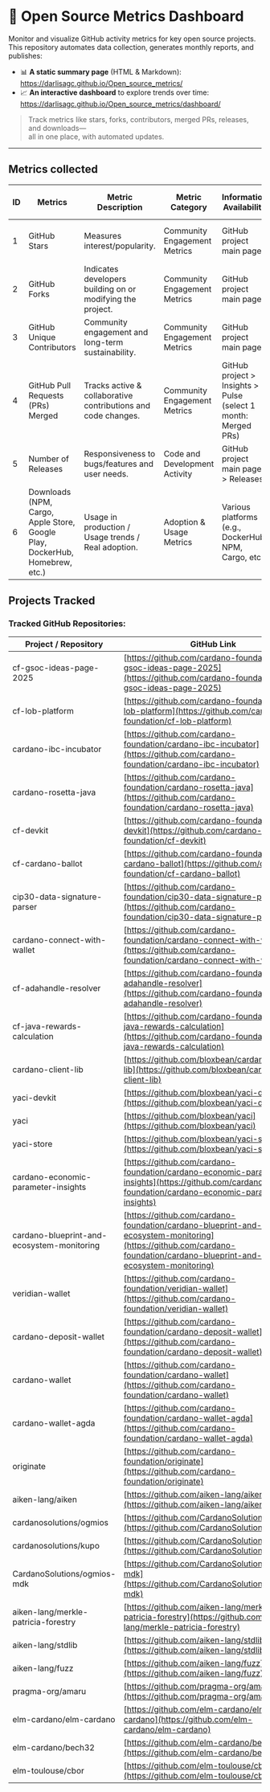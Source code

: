 # 🚀 Open Source Metrics Dashboard

Monitor and visualize GitHub activity metrics for key open source projects.  
This repository automates data collection, generates monthly reports, and publishes:

- 📊 **A static summary page** (HTML & Markdown): https://darlisagc.github.io/Open_source_metrics/
- 📈 **An interactive dashboard** to explore trends over time: https://darlisagc.github.io/Open_source_metrics/dashboard/

> Track metrics like stars, forks, contributors, merged PRs, releases, and downloads—  
> all in one place, with automated updates.

---

## Metrics collected 

| ID | Metrics                                | Metric Description                                                      | Metric Category                  | Information Availability                   | Collection Method           | Frequency of Data Collection | Location                                 |
|----|----------------------------------------|-------------------------------------------------------------------------|----------------------------------|--------------------------------------------|-----------------------------|------------------------------|------------------------------------------|
| 1  | GitHub Stars                           | Measures interest/popularity.                                           | Community Engagement Metrics     | GitHub project main page                   | Manually / GitHub API        | Monthly                      | Confluence page / GitHub repository      |
| 2  | GitHub Forks                           | Indicates developers building on or modifying the project.              | Community Engagement Metrics     | GitHub project main page                   | Manually / GitHub API        | Monthly                      | Confluence page / GitHub repository      |
| 3  | GitHub Unique Contributors             | Community engagement and long-term sustainability.                      | Community Engagement Metrics     | GitHub project main page                   | Manually / GitHub API        | Monthly                      | Confluence page / GitHub repository      |
| 4  | GitHub Pull Requests (PRs) Merged      | Tracks active & collaborative contributions and code changes.           | Community Engagement Metrics     | GitHub project > Insights > Pulse (select 1 month: Merged PRs) | Manually / GitHub API?       | Monthly                      | Confluence page / GitHub repository      |
| 5  | Number of Releases                     | Responsiveness to bugs/features and user needs.                         | Code and Development Activity    | GitHub project main page > Releases        | Manually / GitHub API?       | Monthly                      | Confluence page                         |
| 6  | Downloads (NPM, Cargo, Apple Store, Google Play, DockerHub, Homebrew, etc.) | Usage in production / Usage trends / Real adoption.         | Adoption & Usage Metrics         | Various platforms (e.g., DockerHub, NPM, Cargo, etc.) | Manually                    | Monthly                      | Confluence page / GitHub repository      |


## Projects Tracked

### Tracked GitHub Repositories:

| Project / Repository                    | GitHub Link                                                                                   |
|-----------------------------------------|----------------------------------------------------------------------------------------------|
| cf-gsoc-ideas-page-2025                 | [https://github.com/cardano-foundation/cf-gsoc-ideas-page-2025](https://github.com/cardano-foundation/cf-gsoc-ideas-page-2025)           |
| cf-lob-platform                         | [https://github.com/cardano-foundation/cf-lob-platform](https://github.com/cardano-foundation/cf-lob-platform)                           |
| cardano-ibc-incubator                   | [https://github.com/cardano-foundation/cardano-ibc-incubator](https://github.com/cardano-foundation/cardano-ibc-incubator)               |
| cardano-rosetta-java                    | [https://github.com/cardano-foundation/cardano-rosetta-java](https://github.com/cardano-foundation/cardano-rosetta-java)                 |
| cf-devkit                               | [https://github.com/cardano-foundation/cf-devkit](https://github.com/cardano-foundation/cf-devkit)                                       |
| cf-cardano-ballot                       | [https://github.com/cardano-foundation/cf-cardano-ballot](https://github.com/cardano-foundation/cf-cardano-ballot)                       |
| cip30-data-signature-parser             | [https://github.com/cardano-foundation/cip30-data-signature-parser](https://github.com/cardano-foundation/cip30-data-signature-parser)   |
| cardano-connect-with-wallet             | [https://github.com/cardano-foundation/cardano-connect-with-wallet](https://github.com/cardano-foundation/cardano-connect-with-wallet)   |
| cf-adahandle-resolver                   | [https://github.com/cardano-foundation/cf-adahandle-resolver](https://github.com/cardano-foundation/cf-adahandle-resolver)               |
| cf-java-rewards-calculation             | [https://github.com/cardano-foundation/cf-java-rewards-calculation](https://github.com/cardano-foundation/cf-java-rewards-calculation)   |
| cardano-client-lib                      | [https://github.com/bloxbean/cardano-client-lib](https://github.com/bloxbean/cardano-client-lib)                                         |
| yaci-devkit                             | [https://github.com/bloxbean/yaci-devkit](https://github.com/bloxbean/yaci-devkit)                                                     |
| yaci                                    | [https://github.com/bloxbean/yaci](https://github.com/bloxbean/yaci)                                                                   |
| yaci-store                              | [https://github.com/bloxbean/yaci-store](https://github.com/bloxbean/yaci-store)                                                       |
| cardano-economic-parameter-insights      | [https://github.com/cardano-foundation/cardano-economic-parameter-insights](https://github.com/cardano-foundation/cardano-economic-parameter-insights)  |
| cardano-blueprint-and-ecosystem-monitoring | [https://github.com/cardano-foundation/cardano-blueprint-and-ecosystem-monitoring](https://github.com/cardano-foundation/cardano-blueprint-and-ecosystem-monitoring) |
| veridian-wallet                         | [https://github.com/cardano-foundation/veridian-wallet](https://github.com/cardano-foundation/veridian-wallet)                           |
| cardano-deposit-wallet                  | [https://github.com/cardano-foundation/cardano-deposit-wallet](https://github.com/cardano-foundation/cardano-deposit-wallet)             |
| cardano-wallet                          | [https://github.com/cardano-foundation/cardano-wallet](https://github.com/cardano-foundation/cardano-wallet)                             |
| cardano-wallet-agda                     | [https://github.com/cardano-foundation/cardano-wallet-agda](https://github.com/cardano-foundation/cardano-wallet-agda)                   |
| originate                               | [https://github.com/cardano-foundation/originate](https://github.com/cardano-foundation/originate)                                      |
| aiken-lang/aiken                        | [https://github.com/aiken-lang/aiken](https://github.com/aiken-lang/aiken)                                                             |
| cardanosolutions/ogmios                 | [https://github.com/CardanoSolutions/ogmios](https://github.com/CardanoSolutions/ogmios)                                               |
| cardanosolutions/kupo                   | [https://github.com/CardanoSolutions/kupo](https://github.com/CardanoSolutions/kupo)                                                   |
| CardanoSolutions/ogmios-mdk             | [https://github.com/CardanoSolutions/ogmios-mdk](https://github.com/CardanoSolutions/ogmios-mdk)                                       |
| aiken-lang/merkle-patricia-forestry     | [https://github.com/aiken-lang/merkle-patricia-forestry](https://github.com/aiken-lang/merkle-patricia-forestry)                       |
| aiken-lang/stdlib                       | [https://github.com/aiken-lang/stdlib](https://github.com/aiken-lang/stdlib)                                                           |
| aiken-lang/fuzz                         | [https://github.com/aiken-lang/fuzz](https://github.com/aiken-lang/fuzz)                                                               |
| pragma-org/amaru                        | [https://github.com/pragma-org/amaru](https://github.com/pragma-org/amaru)                                                             |
| elm-cardano/elm-cardano                 | [https://github.com/elm-cardano/elm-cardano](https://github.com/elm-cardano/elm-cardano)                                               |
| elm-cardano/bech32                      | [https://github.com/elm-cardano/bech32](https://github.com/elm-cardano/bech32)                                                         |
| elm-toulouse/cbor                       | [https://github.com/elm-toulouse/cbor](https://github.com/elm-toulouse/cbor)                                                           |


